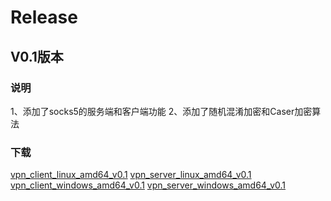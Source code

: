 # Release

## V0.1版本

### 说明

1、添加了socks5的服务端和客户端功能
2、添加了随机混淆加密和Caser加密算法

### 下载

[vpn_client_linux_amd64_v0.1](https://pan.baidu.com/s/1r4ZEleOu4RgaSldkSfhHTQ)
[vpn_server_linux_amd64_v0.1](https://pan.baidu.com/s/1TAZmSqtRZME55q-ROGFsJQ)
[vpn_client_windows_amd64_v0.1](https://pan.baidu.com/s/1fJpAyLs9jjx23Q0itPrtzw)
[vpn_server_windows_amd64_v0.1](https://pan.baidu.com/s/1AGp-erpri3k0NkSrEGCoIQ)